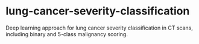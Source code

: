 # lung-cancer-severity-classification
Deep learning approach for lung cancer severity classification in CT scans, including binary and 5-class malignancy scoring.
